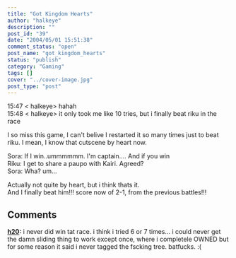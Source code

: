 ```yaml
---
title: "Got Kingdom Hearts"
author: "halkeye"
description: ""
post_id: "39"
date: "2004/05/01 15:51:38"
comment_status: "open"
post_name: "got_kingdom_hearts"
status: "publish"
category: "Gaming"
tags: []
cover: "../cover-image.jpg"
post_type: "post"
---
```


15:47 &lt; halkeye&gt; hahah  
15:48 &lt; halkeye&gt; it only took me like 10 tries, but i finally beat riku in the race

I so miss this game, I can't belive I restarted it so many times just to beat riku. I mean, I know that cutscene by heart now.

Sora: If I win..ummmmmm. I'm captain.... And if you win  
Riku: I get to share a paupo with Kairi. Agreed?  
Sora: Wha? um...

Actually not quite by heart, but i think thats it.  
And I finally beat him!!! score now of 2-1, from the previous battles!!!

## Comments

**[h20](#35 "2004-05-02 18:36:46"):** i never did win tat race. i think i tried 6 or 7 times... i could never get the damn sliding thing to work except once, where i completele OWNED but for some reason it said i never tagged the fscking tree. batfucks. :(
